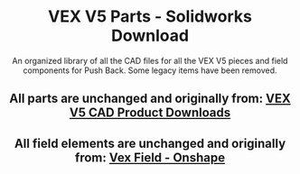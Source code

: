 <h1 align="center">VEX V5 Parts - Solidworks Download</h1>
<p align="center">An organized library of all the CAD files for all the VEX V5 pieces and field components for Push Back. Some legacy items have been removed.</p>

<h2 align="center">All parts are unchanged and originally from: <a href="https://www.vexrobotics.com/catalogsearch/result/?q=__empty__&vex_site=cads&vex_m2_vexrobotics_cads%5BrefinementList%5D%5Bproduct_lines%5D%5B0%5D=VEX%20V5">VEX V5 CAD Product Downloads</p></a></h2>
<h2 align="center">All field elements are unchanged and originally from: <a href="https://cad.onshape.com/documents/e1a42bc12ad22051687ec934/w/9ecaa3111943d8284467ab1e/e/6a7dd26d7346a51fd2e466a0">Vex Field - Onshape</a></h2>
